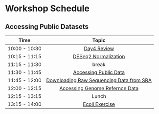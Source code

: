 # Workshop Schedule

## Accessing Public Datasets

| Time            |   Topic  |
|:------------------------:|:----------:|
| 10:00 - 10:30 | [Day4 Review](lessons/01_DGE_review.md)
| 10:15 - 11:15 | [DESeq2 Normalization](../Day4_RNAseq/lessons/02_normalization.md) |
| 11:15 - 11:30 | break |
| 11:30 - 11:45 | [Accessing Public Data](lessons/02_accessing_public_experimental_data.md) |
| 11:45 - 12:00 | [Downloading Raw Sequencing Data from SRA](lessons/03_downloading_from_SRA.md) |
| 12:00 - 12:15 | [Accessing Genome Refernce Data](lessons/04_accessing_genome_reference_data.md) |
| 12:15 - 13:15 | Lunch |
| 13:15 - 14:00 | [Ecoli Exercise](lessons/05_ecoli_exercise.md) |
